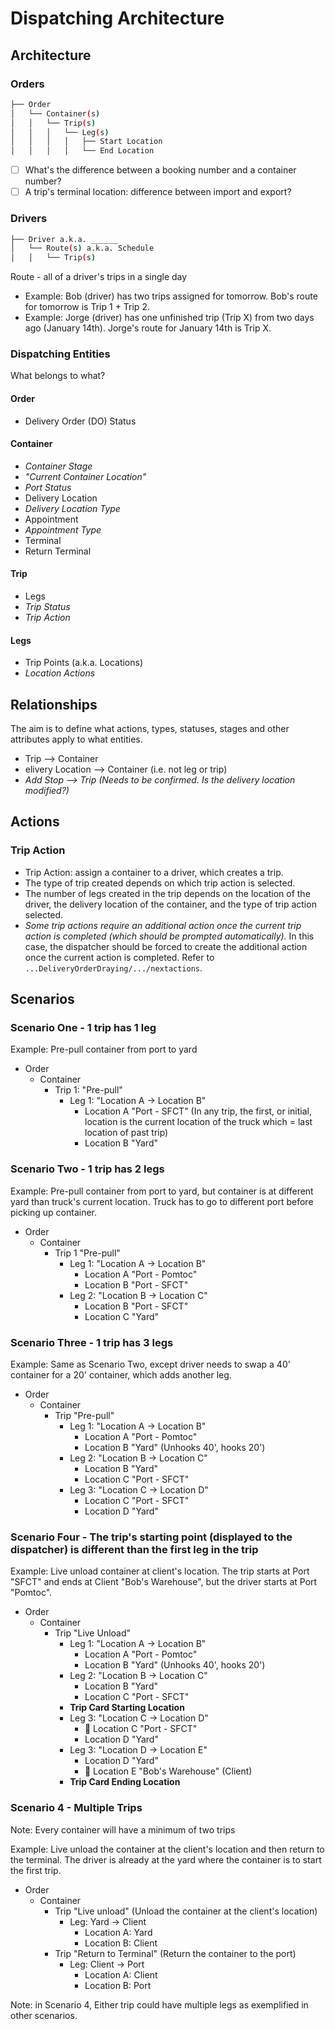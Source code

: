 # Dispatching Architecture

## Architecture

### Orders

```bash
├── Order
│   └── Container(s)
│   │   └── Trip(s)
│   │   │   └── Leg(s)
│   │   │   │   ├── Start Location
│   │   │   │   └── End Location
```

- [ ] What's the difference between a booking number and a container number?
- [ ] A trip's terminal location: difference between import and export?

### Drivers

```bash
├── Driver a.k.a. ______
│   └── Route(s) a.k.a. Schedule
│   │   └── Trip(s)
```

Route - all of a driver's trips in a single day

- Example: Bob (driver) has two trips assigned for tomorrow.  Bob's route for tomorrow is Trip 1 + Trip 2.
- Example: Jorge (driver) has one unfinished trip (Trip X) from two days ago (January 14th).  Jorge's route for January 14th is Trip X.

### Dispatching Entities

What belongs to what?

#### Order

- Delivery Order (DO) Status

#### Container

- *Container Stage*
- *"Current Container Location"*
- *Port Status*
- Delivery Location
- *Delivery Location Type*
- Appointment
- *Appointment Type*
- Terminal
- Return Terminal

#### Trip

- Legs
- *Trip Status*
- *Trip Action*

#### Legs

- Trip Points (a.k.a. Locations)
- *Location Actions*

## Relationships

The aim is to define what actions, types, statuses, stages and other attributes apply to what entities.  

- Trip --> Container
- elivery Location --> Container (i.e. not leg or trip)
- *Add Stop --> Trip (Needs to be confirmed. Is the delivery location modified?)*

## Actions

### Trip Action

- Trip Action: assign a container to a driver, which creates a trip.
- The type of trip created depends on which trip action is selected.
- The number of legs created in the trip depends on the location of the driver, the delivery location of the container, and the type of trip action selected.
- *Some trip actions require an additional action once the current trip action is completed (which should be prompted automatically).*  In this case, the dispatcher should be forced to create the additional action once the current action is completed.  Refer to `...DeliveryOrderDraying/.../nextactions`.

## Scenarios

### Scenario One - 1 trip has 1 leg

Example: Pre-pull container from port to yard

- Order
  - Container
    - Trip 1: "Pre-pull"
      - Leg 1: "Location A -> Location B"
        - Location A "Port - SFCT" (In any trip, the first, or initial, location is the current location of the truck which = last location of past trip)
        - Location B "Yard"

### Scenario Two - 1 trip has 2 legs

Example: Pre-pull container from port to yard, but container is at different yard than truck's current location.  Truck has to go to different port before picking up container.  

- Order
  - Container
    - Trip 1 "Pre-pull"
      - Leg 1: "Location A -> Location B"
        - Location A "Port - Pomtoc"
        - Location B "Port - SFCT"
      - Leg 2: "Location B -> Location C"
        - Location B "Port - SFCT"
        - Location C "Yard"

### Scenario Three - 1 trip has 3 legs

Example: Same as Scenario Two, except driver needs to swap a 40' container for a 20' container, which adds another leg.

- Order
  - Container
    - Trip "Pre-pull"
      - Leg 1: "Location A -> Location B"
        - Location A "Port - Pomtoc"
        - Location B "Yard" (Unhooks 40', hooks 20')
      - Leg 2: "Location B -> Location C"
        - Location B "Yard"
        - Location C "Port - SFCT"
      - Leg 3: "Location C -> Location D"
        - Location C "Port - SFCT"
        - Location D "Yard"

### Scenario Four - The trip's starting point (displayed to the dispatcher) is different than the first leg in the trip

Example: Live unload container at client's location.  The trip starts at Port "SFCT" and ends at Client "Bob's Warehouse", but the driver starts at Port "Pomtoc".

- Order
  - Container
    - Trip "Live Unload"
      - Leg 1: "Location A -> Location B"
        - Location A "Port - Pomtoc"
        - Location B "Yard" (Unhooks 40', hooks 20')
      - Leg 2: "Location B -> Location C"
        - Location B "Yard"
        - Location C "Port - SFCT"
      - **Trip Card Starting Location**
      - Leg 3: "Location C -> Location D"
        - :truck: Location C "Port - SFCT"
        - Location D "Yard"
      - Leg 3: "Location D -> Location E"
        - Location D "Yard"
        - :red_circle: Location E "Bob's Warehouse" (Client)
      - **Trip Card Ending Location**

### Scenario 4 - Multiple Trips

Note: Every container will have a minimum of two trips

Example: Live unload the container at the client's location and then return to the terminal.  The driver is already at the yard where the container is to start the first trip.

- Order
  - Container
    - Trip "Live unload" (Unload the container at the client's location)
      - Leg: Yard -> Client
        - Location A: Yard
        - Location B: Client
    - Trip "Return to Terminal" (Return the container to the port)
      - Leg: Client -> Port
        - Location A: Client
        - Location B: Port

Note: in Scenario 4, Either trip could have multiple legs as exemplified in other scenarios.
